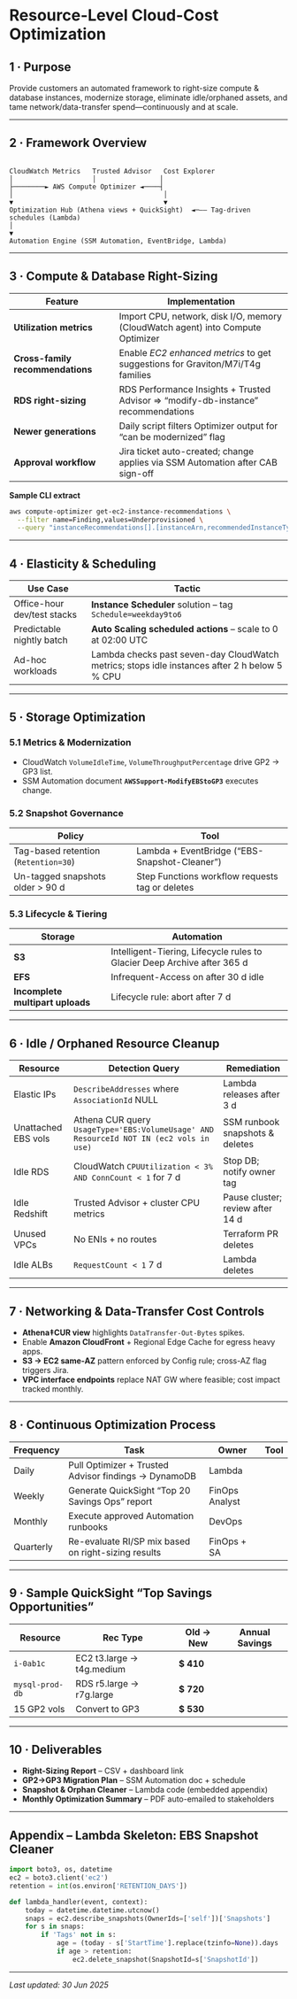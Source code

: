 # Resource-Level Cloud-Cost Optimization

## 1 · Purpose  
Provide customers an automated framework to right-size compute & database
instances, modernize storage, eliminate idle/orphaned assets, and tame
network/data-transfer spend—continuously and at scale.

---

## 2 · Framework Overview

```

CloudWatch Metrics   Trusted Advisor   Cost Explorer
│                    │                │
├────────► AWS Compute Optimizer ◄────┤
│                                      │
▼                                      ▼
Optimization Hub (Athena views + QuickSight)  ◄─‒‒ Tag-driven schedules (Lambda)
│
▼
Automation Engine (SSM Automation, EventBridge, Lambda)

```

---

## 3 · Compute & Database Right-Sizing

| Feature | Implementation |
|---------|----------------|
| **Utilization metrics** | Import CPU, network, disk I/O, memory (CloudWatch agent) into Compute Optimizer |
| **Cross-family recommendations** | Enable *EC2 enhanced metrics* to get suggestions for Graviton/M7i/T4g families |
| **RDS right-sizing** | RDS Performance Insights + Trusted Advisor => “modify-db-instance” recommendations |
| **Newer generations** | Daily script filters Optimizer output for “can be modernized” flag |
| **Approval workflow** | Jira ticket auto-created; change applies via SSM Automation after CAB sign-off |

**Sample CLI extract**

```bash
aws compute-optimizer get-ec2-instance-recommendations \
  --filter name=Finding,values=Underprovisioned \
  --query "instanceRecommendations[].[instanceArn,recommendedInstanceType]"
```

---

## 4 · Elasticity & Scheduling

| Use Case                    | Tactic                                                                                        |
| --------------------------- | --------------------------------------------------------------------------------------------- |
| Office-hour dev/test stacks | **Instance Scheduler** solution – tag `Schedule=weekday9to6`                                  |
| Predictable nightly batch   | **Auto Scaling scheduled actions** – scale to 0 at 02:00 UTC                                  |
| Ad-hoc workloads            | Lambda checks past seven-day CloudWatch metrics; stops idle instances after 2 h below 5 % CPU |

---

## 5 · Storage Optimization

### 5.1 Metrics & Modernization

* CloudWatch `VolumeIdleTime`, `VolumeThroughputPercentage` drive GP2 → GP3 list.
* SSM Automation document **`AWSSupport-ModifyEBStoGP3`** executes change.

### 5.2 Snapshot Governance

| Policy                               | Tool                                            |
| ------------------------------------ | ----------------------------------------------- |
| Tag-based retention (`Retention=30`) | Lambda + EventBridge (“EBS-Snapshot-Cleaner”)   |
| Un-tagged snapshots older > 90 d     | Step Functions workflow requests tag or deletes |

### 5.3 Lifecycle & Tiering

| Storage                          | Automation                                                               |
| -------------------------------- | ------------------------------------------------------------------------ |
| **S3**                           | Intelligent-Tiering, Lifecycle rules to Glacier Deep Archive after 365 d |
| **EFS**                          | Infrequent-Access on after 30 d idle                                     |
| **Incomplete multipart uploads** | Lifecycle rule: abort after 7 d                                          |

---

## 6 · Idle / Orphaned Resource Cleanup

| Resource            | Detection Query                                                                        | Remediation                      |
| ------------------- | -------------------------------------------------------------------------------------- | -------------------------------- |
| Elastic IPs         | `DescribeAddresses` where `AssociationId` NULL                                         | Lambda releases after 3 d        |
| Unattached EBS vols | Athena CUR query `UsageType='EBS:VolumeUsage' AND ResourceId NOT IN (ec2 vols in use)` | SSM runbook snapshots & deletes  |
| Idle RDS            | CloudWatch `CPUUtilization < 3% AND ConnCount < 1` for 7 d                             | Stop DB; notify owner tag        |
| Idle Redshift       | Trusted Advisor + cluster CPU metrics                                                  | Pause cluster; review after 14 d |
| Unused VPCs         | No ENIs + no routes                                                                    | Terraform PR deletes             |
| Idle ALBs           | `RequestCount < 1` 7 d                                                                 | Lambda deletes                   |

---

## 7 · Networking & Data-Transfer Cost Controls

* **Athena‡CUR view** highlights `DataTransfer-Out-Bytes` spikes.
* Enable **Amazon CloudFront** + Regional Edge Cache for egress heavy apps.
* **S3 → EC2 same-AZ** pattern enforced by Config rule; cross-AZ flag triggers Jira.
* **VPC interface endpoints** replace NAT GW where feasible; cost impact tracked monthly.

---

## 8 · Continuous Optimization Process

| Frequency | Task                                                 | Owner          | Tool |
| --------- | ---------------------------------------------------- | -------------- | ---- |
| Daily     | Pull Optimizer + Trusted Advisor findings → DynamoDB | Lambda         |      |
| Weekly    | Generate QuickSight “Top 20 Savings Ops” report      | FinOps Analyst |      |
| Monthly   | Execute approved Automation runbooks                 | DevOps         |      |
| Quarterly | Re-evaluate RI/SP mix based on right-sizing results  | FinOps + SA    |      |

---

## 9 · Sample QuickSight “Top Savings Opportunities”

| Resource        | Rec Type                  | Old → New  | Annual Savings |
| --------------- | ------------------------- | ---------- | -------------- |
| `i-0ab1c`       | EC2 t3.large → t4g.medium | **\$ 410** |                |
| `mysql-prod-db` | RDS r5.large → r7g.large  | **\$ 720** |                |
| 15 GP2 vols     | Convert to GP3            | **\$ 530** |                |

---

## 10 · Deliverables

* **Right-Sizing Report** – CSV + dashboard link
* **GP2→GP3 Migration Plan** – SSM Automation doc + schedule
* **Snapshot & Orphan Cleaner** – Lambda code (embedded appendix)
* **Monthly Optimization Summary** – PDF auto-emailed to stakeholders

---

## Appendix – Lambda Skeleton: EBS Snapshot Cleaner

```python
import boto3, os, datetime
ec2 = boto3.client('ec2')
retention = int(os.environ['RETENTION_DAYS'])

def lambda_handler(event, context):
    today = datetime.datetime.utcnow()
    snaps = ec2.describe_snapshots(OwnerIds=['self'])['Snapshots']
    for s in snaps:
        if 'Tags' not in s:
            age = (today - s['StartTime'].replace(tzinfo=None)).days
            if age > retention:
                ec2.delete_snapshot(SnapshotId=s['SnapshotId'])
```

---

*Last updated: 30 Jun 2025*
